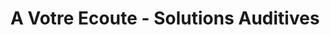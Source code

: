 ---
title: "A Votre Ecoute - Solutions Auditives"
url: /pontault-combault/a-votre-ecoute-solutions-auditives/
shop: Hörgeräte
---